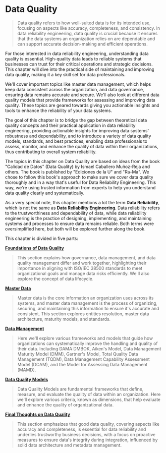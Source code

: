 # Data Quality
> Data quality refers to how well-suited data is for its intended use, focusing on aspects like accuracy, completeness, and consistency. In data reliability engineering, data quality is crucial because it ensures that the data systems an organization relies on are dependable and can support accurate decision-making and efficient operations.

For those interested in data reliability engineering, understanding data quality is essential. High-quality data leads to reliable systems that businesses can trust for their critical operations and strategic decisions. This chapter will dive into the practical side of maintaining and improving data quality, making it a key skill set for data professionals.

We'll cover important topics like master data management, which helps keep data consistent across the organization, and data governance, ensuring data remains accurate and secure. We'll also look at different data quality models that provide frameworks for assessing and improving data quality. These topics are geared towards giving you actionable insights and tools to enhance the reliability of your data systems.

The goal of this chapter is to bridge the gap between theoretical data quality concepts and their practical application in data reliability engineering, providing actionable insights for improving data systems' robustness and dependability, and to introduce a variety of data quality models, standards, and best practices, enabling data professionals to assess, monitor, and enhance the quality of data within their organizations, thus contributing to overall system reliability.

The topics in this chapter on Data Quality are based on ideas from the book "Calidad de Datos" (Data Quality) by Ismael Caballero Muñoz-Reja and others. The book is published by "Ediciones de la U" and "Ra-Ma". We chose to follow this book's approach to make sure we cover data quality thoroughly and in a way that's useful for Data Reliability Engineering. This way, we're using trusted information from experts to help you understand data quality clearly and systematically.

As a very special note, this chapter mentions a lot the term **Data Reliability**, which is not the same as **Data Reliability Engineering**. Data reliability refers to the trustworthiness and dependability of data, while data reliability engineering is the practice of designing, implementing, and maintaining systems and processes to ensure data remains reliable. Both terms were oversimplified here, but both will be explored further along the book.

This chapter is divided in five parts:

[**Foundations of Data Quality**](./data_quality_foundations.md)
> This section explains how governance, data management, and data quality management differ and work together, highlighting their importance in aligning with ISO/IEC 38500 standards to meet organizational goals and manage data risks efficiently. We'll also explore the concept of data lifecycle.

[**Master Data**](./data_quality_master_data.md)
> Master data is the core information an organization uses across its systems, and master data management is the process of organizing, securing, and maintaining this information to ensure it's accurate and consistent. This section explores entities resolution, master data architecture, maturity models, and standards.

[**Data Management**](./data_quality_management.md)
> Here we'll explore various frameworks and models that guide how organizations can systematically improve the handling and quality of their data. Including DAMA DMBOK, Aiken's Model, Data Management Maturity Model (DMM), Gartner's Model, Total Quality Data Management (TQDM), Data Management Capability Assessment Model (DCAM), and the Model for Assessing Data Management (MAMD).

[**Data Quality Models**](./data_quality_models.md)
> Data Quality Models are fundamental frameworks that define, measure, and evaluate the quality of data within an organization. Here we'll explore various criteria, known as dimensions, that help evaluate and enhance the quality of organizational data.

[**Final Thoughts on Data Quality**](./data_quality_conclusions.md)
> This section emphasizes that good data quality, covering aspects like accuracy and completeness, is essential for data reliability and underlies trustworthy business decisions, with a focus on proactive measures to ensure data's integrity during integration, influenced by solid data architecture and metadata management.
